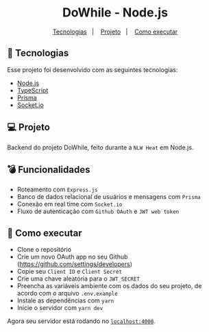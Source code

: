 <h1 align="center">
  DoWhile - Node.js
</h1>

<p align="center">
  <a href="#-tecnologias">Tecnologias</a>&nbsp;&nbsp;&nbsp;|&nbsp;&nbsp;&nbsp;
  <a href="#-projeto">Projeto</a>&nbsp;&nbsp;&nbsp;|&nbsp;&nbsp;&nbsp;
  <a href="#-como-executar">Como executar</a>
</p>

## 🧪 Tecnologias

Esse projeto foi desenvolvido com as seguintes tecnologias:

- [Node.js](https://nodejs.org/en/)
- [TypeScript](https://www.typescriptlang.org/)
- [Prisma](https://www.prisma.io/)
- [Socket.io](https://socket.io/)

## 💻 Projeto

Backend do projeto DoWhile, feito durante a `NLW Heat` em Node.js.

## 💣 Funcionalidades

- Roteamento com `Express.js`
- Banco de dados relacional de usuários e mensagens com `Prisma`
- Conexão em real time com `Socket.io`
- Fluxo de autenticação com `Github OAuth` e `JWT web token`

## 🚀 Como executar

- Clone o repositório
- Crie um novo OAuth app no seu Github (https://github.com/settings/developers)
- Copie seu `Client ID` e `Client Secret`
- Crie uma chave aleatória para o `JWT_SECRET`
- Preencha as variáveis ambiente com os dados do seu projeto, de acordo com o arquivo `.env.example`
- Instale as dependências com `yarn`
- Inicie o servidor com `yarn dev`

Agora seu servidor está rodando no [`localhost:4000`](http://localhost:4000).
